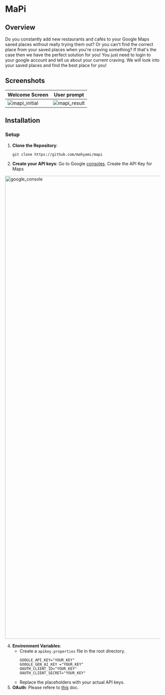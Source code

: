 
# MaPi

## Overview

Do you constantly add new restaurants and cafés to your Google Maps saved places without really trying them out? 
Or you can't find the correct place from your saved places when you're craving something? 
If that's the case then we have the perfect solution for you!
You just need to login to your google account and tell us about your current craving. 
We will look into your saved places and find the best place for you! 


## Screenshots

| **Welcome Screen** | **User prompt** |
| -------------- | ----------- |
| ![mapi_initial](https://github.com/user-attachments/assets/1567897c-2e9a-466c-b082-0d1e21abbd0f) | ![mapi_result](https://github.com/user-attachments/assets/2e89efa4-c57c-480e-909b-e668020dfbc3) |

## Installation

### Setup

1. **Clone the Repository**:
    
    `git clone https://github.com/mahyami/mapi`

2. **Create your API keys**:
    Go to Google [consoles](https://console.cloud.google.com/apis/credentials).
    Create the API Key for Maps
<img width="1502" alt="google_console" src="https://github.com/user-attachments/assets/f4e16c02-89c5-4677-aa27-e13e21b838dd">

4. **Environment Variables**:
    - Create a `apikey.properties` file in the root directory.
	    ```
		GOOGLE_API_KEY="YOUR_KEY"  
		GOOGLE_GEN_AI_KEY ="YOUR_KEY"
     	OAUTH_CLIENT_ID="YOUR_KEY"
   		OAUTH_CLIENT_SECRET="YOUR_KEY"
	    ```
    - Replace the placeholders with your actual API keys.
6. **OAuth**:
    Please refere to [this](https://github.com/mahyami/mapi/blob/main/oauth.md) doc.

